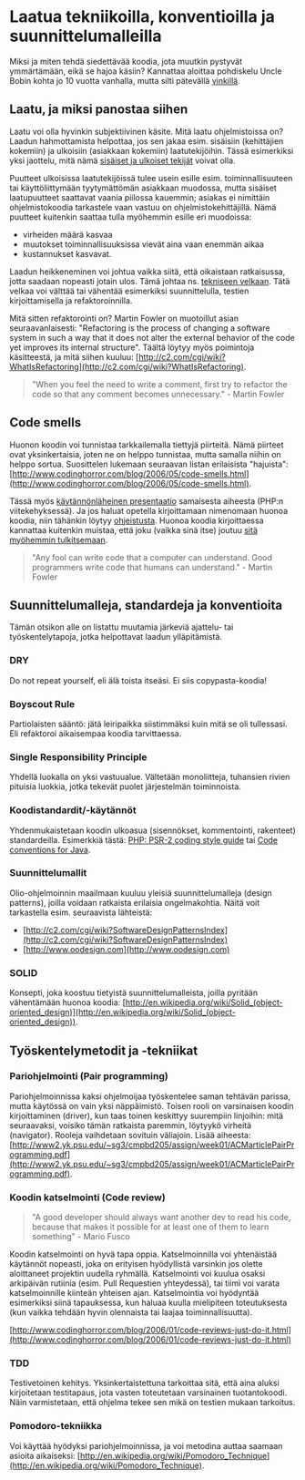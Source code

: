 # Laatua tekniikoilla, konventioilla ja suunnittelumalleilla

Miksi ja miten tehdä siedettävää koodia, jota muutkin pystyvät ymmärtämään, eikä se hajoa käsiin? Kannattaa aloittaa pohdiskelu Uncle Bobin kohta jo 10 vuotta vanhalla, mutta silti pätevällä [vinkillä](http://www.artima.com/weblogs/viewpost.jsp?thread=51769).

## Laatu, ja miksi panostaa siihen

Laatu voi olla hyvinkin subjektiivinen käsite. Mitä laatu ohjelmistoissa on? Laadun hahmottamista helpottaa, jos sen jakaa esim. sisäisiin (kehittäjien kokemiin) ja ulkoisiin (asiakkaan kokemiin) laatutekijöihin. Tässä esimerkiksi yksi jaottelu, mitä nämä [sisäiset ja ulkoiset tekijät](http://www.ocoudert.com/blog/2011/04/09/what-is-software-quality/) voivat olla.

Puutteet ulkoisissa laatutekijöissä tulee usein esille esim. toiminnallisuuteen tai käyttöliittymään tyytymättömän asiakkaan muodossa, mutta sisäiset laatupuutteet saattavat vaania piilossa kauemmin; asiakas ei nimittäin ohjelmistokoodia tarkastele vaan vastuu on ohjelmistokehittäjillä. Nämä puutteet kuitenkin saattaa tulla myöhemmin esille eri muodoissa:

- virheiden määrä kasvaa
- muutokset toiminnallisuuksissa vievät aina vaan enemmän aikaa
- kustannukset kasvavat.

Laadun heikkeneminen voi johtua vaikka siitä, että oikaistaan ratkaisussa, jotta saadaan nopeasti jotain ulos. Tämä johtaa ns. [tekniseen velkaan](http://www.scrumalliance.org/articles/14-technical-debt-and-design-death). Tätä velkaa voi välttää tai vähentää esimerkiksi suunnittelulla, testien kirjoittamisella ja refaktoroinnilla.

Mitä sitten refaktorointi on? Martin Fowler on muotoillut asian seuraavanlaisesti: "Refactoring is the process of changing a software system in such a way that it does not alter the external behavior of the code yet improves its internal structure". Täältä löytyy myös poimintoja käsitteestä, ja mitä siihen kuuluu: [http://c2.com/cgi/wiki?WhatIsRefactoring](http://c2.com/cgi/wiki?WhatIsRefactoring).

> "When you feel the need to write a comment, first try to refactor the code so that any comment becomes unnecessary." - Martin Fowler 

## Code smells

Huonon koodin voi tunnistaa tarkkailemalla tiettyjä piirteitä. Nämä piirteet ovat yksinkertaisia, joten ne on helppo tunnistaa, mutta samalla niihin on helppo sortua. Suosittelen lukemaan seuraavan listan erilaisista "hajuista":
[http://www.codinghorror.com/blog/2006/05/code-smells.html](http://www.codinghorror.com/blog/2006/05/code-smells.html).

Tässä myös [käytännönläheinen presentaatio](http://www.youtube.com/watch?feature=player_embedded&v=wmgnFbsaPvo) samaisesta aiheesta (PHP:n viitekehyksessä). Ja jos haluat opetella kirjoittamaan nimenomaan huonoa koodia, niin tähänkin löytyy [ohjeistusta](http://thc.org/root/phun/unmaintain.html). Huonoa koodia kirjoittaessa kannattaa kuitenkin muistaa, että joku (vaikka sinä itse) joutuu [sitä myöhemmin tulkitsemaan](http://www.codinghorror.com/blog/2006/09/when-understanding-means-rewriting.html).

> "Any fool can write code that a computer can understand. Good programmers write code that humans can understand." - Martin Fowler

## Suunnittelumalleja, standardeja ja konventioita

Tämän otsikon alle on listattu muutamia järkeviä ajattelu- tai työskentelytapoja, jotka helpottavat laadun ylläpitämistä.

### DRY

Do not repeat yourself, eli älä toista itseäsi. Ei siis copypasta-koodia!

### Boyscout Rule

Partiolaisten sääntö: jätä leiripaikka siistimmäksi kuin mitä se oli tullessasi. Eli refaktoroi aikaisempaa koodia tarvittaessa.

### Single Responsibility Principle

Yhdellä luokalla on yksi vastuualue. Vältetään monoliitteja, tuhansien rivien pituisia luokkia, jotka tekevät puolet järjestelmän toiminnoista.

### Koodistandardit/-käytännöt

Yhdenmukaistetaan koodin ulkoasua (sisennökset, kommentointi, rakenteet) standardeilla. Esimerkkiä tästä: [PHP: PSR-2 coding style guide](https://github.com/php-fig/fig-standards/blob/master/accepted/PSR-2-coding-style-guide.md) tai [Code conventions for Java](http://www.oracle.com/technetwork/java/javase/documentation/codeconvtoc-136057.html). 

### Suunnittelumallit

Olio-ohjelmoinnin maailmaan kuuluu yleisiä suunnittelumalleja (design patterns), joilla voidaan ratkaista erilaisia ongelmakohtia. Näitä voit tarkastella esim. seuraavista lähteistä:

- [http://c2.com/cgi/wiki?SoftwareDesignPatternsIndex](http://c2.com/cgi/wiki?SoftwareDesignPatternsIndex)
- [http://www.oodesign.com](http://www.oodesign.com)

### SOLID

Konsepti, joka koostuu tietyistä suunnittelumalleista, joilla pyritään vähentämään huonoa koodia: [http://en.wikipedia.org/wiki/Solid_(object-oriented_design)](http://en.wikipedia.org/wiki/Solid_(object-oriented_design)).

## Työskentelymetodit ja -tekniikat

### Pariohjelmointi (Pair programming)

Pariohjelmoinnissa kaksi ohjelmoijaa työskentelee saman tehtävän parissa, mutta käytössä on vain yksi näppäimistö. Toisen rooli  on varsinaisen koodin kirjoittaminen (driver), kun taas toinen keskittyy suurempiin linjoihin: mitä seuraavaksi, voisiko tämän ratkaista paremmin, löytyykö virheitä (navigator). Rooleja vaihdetaan sovituin väliajoin. Lisää aiheesta: [http://www2.yk.psu.edu/~sg3/cmpbd205/assign/week01/ACMarticlePairProgramming.pdf](http://www2.yk.psu.edu/~sg3/cmpbd205/assign/week01/ACMarticlePairProgramming.pdf).

### Koodin katselmointi (Code review)

> "A good developer should always want another dev to read his code, because that makes it possible for at least one of them to learn something" - Mario Fusco

Koodin katselmointi on hyvä tapa oppia. Katselmoinnilla voi yhtenäistää käytännöt nopeasti, joka on erityisen hyödyllistä varsinkin jos olette aloittaneet  projektin uudella ryhmällä. Katselmointi voi kuulua osaksi arkipäivän rutiinia (esim. Pull Requestien yhteydessä), tai tiimi voi varata katselmoinnille kiinteän yhteisen ajan. Katselmointia voi hyödyntää esimerkiksi siinä tapauksessa, kun haluaa kuulla mielipiteen toteutuksesta (kun vaikka tehdään hyvin olennaista tai laajaa toiminnallisuutta).

[http://www.codinghorror.com/blog/2006/01/code-reviews-just-do-it.html](http://www.codinghorror.com/blog/2006/01/code-reviews-just-do-it.html)

### TDD 

Testivetoinen kehitys. Yksinkertaistettuna tarkoittaa sitä, että aina aluksi kirjoitetaan testitapaus, jota vasten toteutetaan varsinainen tuotantokoodi. Näin varmistetaan, että ohjelma tekee sen mikä on testien mukaan tarkoitus.

### Pomodoro-tekniikka

Voi käyttää hyödyksi pariohjelmoinnissa, ja voi metodina auttaa saamaan asioita aikaiseksi: [http://en.wikipedia.org/wiki/Pomodoro_Technique](http://en.wikipedia.org/wiki/Pomodoro_Technique).